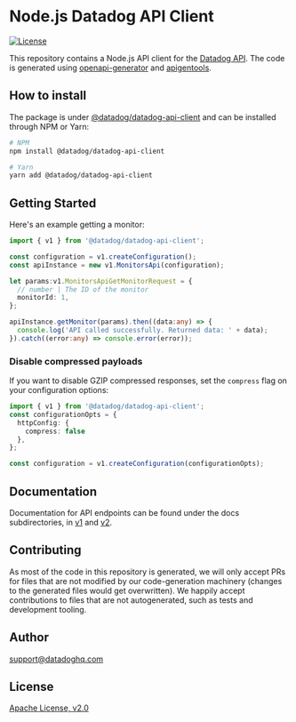 # Node.js Datadog API Client

[![License](https://img.shields.io/badge/License-Apache%202.0-blue.svg)](https://opensource.org/licenses/Apache-2.0)

This repository contains a Node.js API client for the [Datadog API](https://docs.datadoghq.com/api/).
The code is generated using [openapi-generator](https://github.com/OpenAPITools/openapi-generator)
and [apigentools](https://github.com/DataDog/apigentools).

## How to install

The package is under [@datadog/datadog-api-client](https://www.npmjs.com/package/@datadog/datadog-api-client) and can be installed through NPM or Yarn:

```sh
# NPM
npm install @datadog/datadog-api-client

# Yarn
yarn add @datadog/datadog-api-client
```

## Getting Started

Here's an example getting a monitor:

```typescript
import { v1 } from '@datadog/datadog-api-client';

const configuration = v1.createConfiguration();
const apiInstance = new v1.MonitorsApi(configuration);

let params:v1.MonitorsApiGetMonitorRequest = {
  // number | The ID of the monitor
  monitorId: 1,
};

apiInstance.getMonitor(params).then((data:any) => {
  console.log('API called successfully. Returned data: ' + data);
}).catch((error:any) => console.error(error));

```

### Disable compressed payloads

If you want to disable GZIP compressed responses, set the `compress` flag
on your configuration options:

```typescript
import { v1 } from '@datadog/datadog-api-client';
const configurationOpts = {
  httpConfig: {
    compress: false
  },
};

const configuration = v1.createConfiguration(configurationOpts);
```

## Documentation

Documentation for API endpoints can be found under the docs subdirectories, in [v1](/docs/v1/)
and [v2](/docs/v2/).

## Contributing

As most of the code in this repository is generated, we will only accept PRs for files
that are not modified by our code-generation machinery (changes to the generated files
would get overwritten). We happily accept contributions to files that are not autogenerated,
such as tests and development tooling.

## Author

support@datadoghq.com

## License

[Apache License, v2.0](LICENSE)
